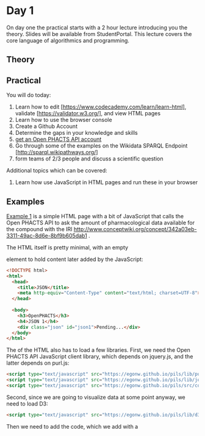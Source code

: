 
Day 1
=====

On day one the practical starts with a 2 hour lecture introducing you the theory. Slides will be available from StudentPortal.
This lecture covers the core language of algorithmics and programming.

Theory
------



Practical
---------

You will do today:
1. Learn how to edit [https://www.codecademy.com/learn/learn-html], validate [https://validator.w3.org/], and view HTML pages
1. Learn how to use the browser console
1. Create a Github Account
1. Determine the gaps in your knowledge and skills
1. [get an Open PHACTS API account](getaccount.md)
1. Go through some of the examples on the Wikidata SPARQL Endpoint [http://sparql.wikipathways.org/]
1. form teams of 2/3 people and discuss a scientific question

Additional topics which can be covered:
1. Learn how use JavaScript in HTML pages and run these in your browser

Examples
--------

[Example 1](example1.html) is a simple HTML page with a bit of JavaScript
that calls the Open PHACTS API to ask the amount of pharmacological data
available for the compound with the IRI http://www.conceptwiki.org/concept/342a03eb-3311-49ac-8d6e-8bf9b605dab1 .

The HTML itself is pretty minimal, with an empty <div> element to hold
content later added by the JavaScript:

```html
<!DOCTYPE html>
<html>
  <head>
    <title>JSON</title>
    <meta http-equiv="Content-Type" content="text/html; charset=UTF-8">
  </head>
    
  <body>
    <h3>OpenPHACTS</h3>
    <h4>JSON 1</h4>
    <div class="json" id="json1">Pending...</div>
  </body>
</html>
```

The <head> of the HTML also has to load a few libraries. First, we need the Open PHACTS API
JavaScript client library, which depends on jquery.js, and the latter depends on purl.js:

```html
<script type="text/javascript" src="https://egonw.github.io/pils/lib/purl.js"></script>
<script type="text/javascript" src="https://egonw.github.io/pils/lib/jquery-1.9.1.min.js"></script>
<script type="text/javascript" src="https://egonw.github.io/pils/src/combined.js"></script>
```

Second, since we are going to visualize data at some point anyway, we need to load D3:

```html
<script type="text/javascript" src="https://egonw.github.io/pils/lib/d3.v3.min.js"></script>
```

Then we need to add the code, which we add with a <script> element, but then just after the <div>
element.

```html
<script type="text/javascript">
</script>
```

Because we need to define which Open PHACTS server we want to use, and what API identifier
en secret key gives us access, we first instantiate a client object (inside the <script> element):

```javascript
var sources = new CompoundSearch("https://beta.openphacts.org/2.1", "91f5d4d0", "1af5086da757e57c553bfa1351708d5f");
```

This object does not actually make a search. It just specifies where the search will be made.
The search is done with one of the methods of this client object:

```javascript
sources.compoundPharmacologyCount(
  "http://www.conceptwiki.org/concept/342a03eb-3311-49ac-8d6e-8bf9b605dab1",
  null, null, null, null, null, null, null, null, null, null, null,
  null, null, null, null, null, null, callback
);
```

The method actually has a lot of parameters, all but two set to null. The only two parameters set
are the first and last parameters. The first parameters, for the .compoundPharmacologyCount method
is the compound we mentioned earlier. The last method is the callback function (not defined yet).
This function is called as soon as, but not before(!), the Open PHACTS server returned results. That is,
that is at some future point in time.

Now, the callback function (which has the function name 'callback' too in this case, but the function
can have better names), will receive information from the server: the success (true or false), HTTP status
code, and (if succeeded) a JSON string with the response from the server. The function can then
process this data, and take the next step. The next step in this case is to report various variable
values to the browser console and insert content in the HTML document with the d3.select().html()
methods:

```javascript
var callback = function(success, status, response){
  console.log(success)
  console.log(status)
  if (success && status == 200) {
    d3.select("#json").html("<pre>" + JSON.stringify(response, undefined, 2) + "</pre>");
  } else {
    d3.select("#json").html("No success: " + status);
  }
};
```

The see the full source code, open [example1.html in your browser as source code](https://raw.githubusercontent.com/egonw/pils/master/example1.html).
